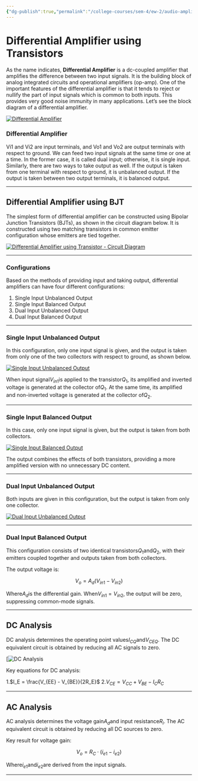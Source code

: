 ```yaml
---
{"dg-publish":true,"permalink":"/college-courses/sem-4/ew-2/audio-amplifier/pre-amp-theory/"}
---
```



# Differential Amplifier using Transistors

As the name indicates, **Differential Amplifier** is a dc-coupled amplifier that amplifies the difference between two input signals. It is the building block of analog integrated circuits and operational amplifiers (op-amp). One of the important features of the differential amplifier is that it tends to reject or nullify the part of input signals which is common to both inputs. This provides very good noise immunity in many applications. Let’s see the block diagram of a differential amplifier.

[![Differential Amplifier](https://electrosome.com/wp-content/uploads/2016/07/Differential-Amplifier-450x122.jpg)](https://electrosome.com/wp-content/uploads/2016/07/Differential-Amplifier-1.jpg)

### Differential Amplifier

Vi1 and Vi2 are input terminals, and Vo1 and Vo2 are output terminals with respect to ground. We can feed two input signals at the same time or one at a time. In the former case, it is called dual input; otherwise, it is single input. Similarly, there are two ways to take output as well. If the output is taken from one terminal with respect to ground, it is unbalanced output. If the output is taken between two output terminals, it is balanced output.

---

## Differential Amplifier using BJT

The simplest form of differential amplifier can be constructed using Bipolar Junction Transistors (BJTs), as shown in the circuit diagram below. It is constructed using two matching transistors in common emitter configuration whose emitters are tied together.

[![Differential Amplifier using Transistor - Circuit Diagram](https://electrosome.com/wp-content/uploads/2016/07/Differential-Amplifier-using-Transistor-Circuit-Diagram-450x407.jpg)](https://electrosome.com/wp-content/uploads/2016/07/Differential-Amplifier-using-Transistor-Circuit-Diagram.jpg)

---

### Configurations

Based on the methods of providing input and taking output, differential amplifiers can have four different configurations:

1. Single Input Unbalanced Output
2. Single Input Balanced Output
3. Dual Input Unbalanced Output
4. Dual Input Balanced Output

---

### Single Input Unbalanced Output

In this configuration, only one input signal is given, and the output is taken from only one of the two collectors with respect to ground, as shown below.

[![Single Input Unbalanced Output](https://electrosome.com/wp-content/uploads/2016/07/Differential-Amplifier-using-Transistor-Single-Input-Unbalanced-Output-389x450.jpg)](https://electrosome.com/wp-content/uploads/2016/07/Differential-Amplifier-using-Transistor-Single-Input-Unbalanced-Output.jpg)

When input signal$V_{in1}$is applied to the transistor$Q_1$, its amplified and inverted voltage is generated at the collector of$Q_1$. At the same time, its amplified and non-inverted voltage is generated at the collector of$Q_2$. 

---

### Single Input Balanced Output

In this case, only one input signal is given, but the output is taken from both collectors. 

[![Single Input Balanced Output](https://electrosome.com/wp-content/uploads/2016/07/Differential-Amplifier-using-Transistor-Single-Input-Balanced-Output-428x450.jpg)](https://electrosome.com/wp-content/uploads/2016/07/Differential-Amplifier-using-Transistor-Single-Input-Balanced-Output.jpg)

The output combines the effects of both transistors, providing a more amplified version with no unnecessary DC content.

---

### Dual Input Unbalanced Output

Both inputs are given in this configuration, but the output is taken from only one collector.

[![Dual Input Unbalanced Output](https://electrosome.com/wp-content/uploads/2016/07/Differential-Amplifier-using-Transistor-Dual-Input-Unbalanced-Output-431x450.jpg)](https://electrosome.com/wp-content/uploads/2016/07/Differential-Amplifier-using-Transistor-Dual-Input-Unbalanced-Output.jpg)

---

### Dual Input Balanced Output

This configuration consists of two identical transistors$Q_1$and$Q_2$, with their emitters coupled together and outputs taken from both collectors.

The output voltage is:

$$V_o = A_d (V_{in1} - V_{in2})$$

Where$A_d$is the differential gain. When$V_{in1} = V_{in2}$, the output will be zero, suppressing common-mode signals.

---
## DC Analysis

DC analysis determines the operating point values$I_{CQ}$and$V_{CEQ}$. The DC equivalent circuit is obtained by reducing all AC signals to zero.

[![DC Analysis](https://electrosome.com/wp-content/uploads/2016/07/Differential-Amplifier-using-Transistors-DC-Analysis.jpg)

Key equations for DC analysis:

1.$I_E = \frac{V_{EE} - V_{BE}}{2R_E}$
2.$V_{CE} = V_{CC} + V_{BE} - I_C R_C$

---

## AC Analysis

AC analysis determines the voltage gain$A_d$and input resistance$R_i$. The AC equivalent circuit is obtained by reducing all DC sources to zero.

Key result for voltage gain:

$$V_o = R_C \cdot (i_{e1} - i_{e2})$$

Where$i_{e1}$and$i_{e2}$are derived from the input signals.

---
